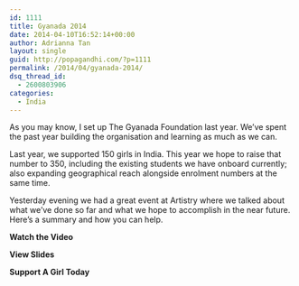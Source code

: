 ```yaml
---
id: 1111
title: Gyanada 2014
date: 2014-04-10T16:52:14+00:00
author: Adrianna Tan
layout: single
guid: http://popagandhi.com/?p=1111
permalink: /2014/04/gyanada-2014/
dsq_thread_id:
  - 2600803906
categories:
  - India
---
```

As you may know, I set up The Gyanada Foundation last year. We&#8217;ve spent the past year building the organisation and learning as much as we can.

Last year, we supported 150 girls in India. This year we hope to raise that number to 350, including the existing students we have onboard currently; also expanding geographical reach alongside enrolment numbers at the same time.

Yesterday evening we had a great event at Artistry where we talked about what we&#8217;ve done so far and what we hope to accomplish in the near future. Here&#8217;s a summary and how you can help.

**Watch the Video**



**View Slides**



**Support A Girl Today**
